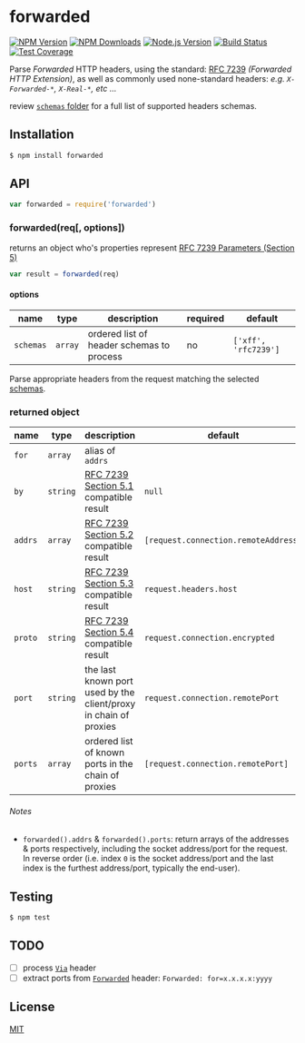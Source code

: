 # forwarded

[![NPM Version][npm-image]][npm-url]
[![NPM Downloads][downloads-image]][downloads-url]
[![Node.js Version][node-version-image]][node-version-url]
[![Build Status][travis-image]][travis-url]
[![Test Coverage][coveralls-image]][coveralls-url]

Parse *Forwarded* HTTP headers, using the standard: [RFC 7239](https://tools.ietf.org/html/rfc7239) *(Forwarded HTTP Extension)*, as well as commonly used none-standard headers: *e.g. `X-Forwarded-*`, `X-Real-*`, etc ...*

review [`schemas` folder](lib/schemas) for a full list of supported headers schemas.

## Installation

```sh
$ npm install forwarded
```

## API

```js
var forwarded = require('forwarded')
```

### forwarded(req[, options])

returns an object who's properties represent [RFC 7239 Parameters (Section 5)](http://tools.ietf.org/html/rfc7239#section-5)

```js
var result = forwarded(req)
```

#### options

| name      | type    | description                               | required | default              |
| --------- | ------- | ----------------------------------------- | -------- | -------------------- |
| `schemas` | `array` | ordered list of header schemas to process | no       | `['xff', 'rfc7239']` |

Parse appropriate headers from the request matching the selected [schemas](#options).

### returned object

| name      | type      | description                                                                              | default                                |
| --------- | --------- | ---------------------------------------------------------------------------------------- | -------------------------------------- |
| `for`     | `array`   | alias of `addrs`                                                                                                                  |
| `by`      | `string`  | [RFC 7239 Section 5.1](http://tools.ietf.org/html/rfc7239#section-5.1) compatible result | `null`                                 |
| `addrs`   | `array`   | [RFC 7239 Section 5.2](http://tools.ietf.org/html/rfc7239#section-5.2) compatible result | `[request.connection.remoteAddress]`   |
| `host`    | `string`  | [RFC 7239 Section 5.3](http://tools.ietf.org/html/rfc7239#section-5.3) compatible result | `request.headers.host`                 |
| `proto`   | `string`  | [RFC 7239 Section 5.4](http://tools.ietf.org/html/rfc7239#section-5.4) compatible result | `request.connection.encrypted`         |
| `port`    | `string`  | the last known port used by the client/proxy in chain of proxies                         | `request.connection.remotePort`        |
| `ports`   | `array`   | ordered list of known ports in the chain of proxies                                      | `[request.connection.remotePort]`      |

###### Notes

- `forwarded().addrs` & `forwarded().ports`: return arrays of the addresses & ports respectively, including the socket address/port for the request. In reverse order (i.e. index `0` is the socket address/port and the last index is the furthest address/port, typically the end-user).

## Testing

```sh
$ npm test
```

## TODO
- [ ] process [`Via`](http://tools.ietf.org/html/rfc7230#section-5.7.1) header
- [ ] extract ports from [`Forwarded`](http://tools.ietf.org/html/rfc7239#section-5.2) header: `Forwarded: for=x.x.x.x:yyyy`

## License

[MIT](LICENSE)

[npm-image]: https://img.shields.io/npm/v/forwarded.svg?style=flat
[npm-url]: https://npmjs.org/package/forwarded
[node-version-image]: https://img.shields.io/node/v/forwarded.svg?style=flat
[node-version-url]: http://nodejs.org/download/
[travis-image]: https://img.shields.io/travis/jshttp/forwarded.svg?style=flat
[travis-url]: https://travis-ci.org/jshttp/forwarded
[coveralls-image]: https://img.shields.io/coveralls/jshttp/forwarded.svg?style=flat
[coveralls-url]: https://coveralls.io/r/jshttp/forwarded?branch=master
[downloads-image]: https://img.shields.io/npm/dm/forwarded.svg?style=flat
[downloads-url]: https://npmjs.org/package/forwarded
